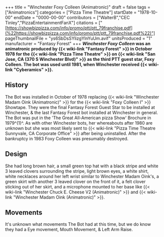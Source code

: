 +++
title = "Winchester Foxy Colleen (Animatronic)"
draft = false
tags = ["Animatronics"]
categories = ["Pizza Time Theatre"]
startDate = "1978-10-00"
endDate = "0000-00-00"
contributors = ["WalterB","CEC Tinley","PizzaEntertainmentFanX"]
citations = ["[https://showbizpizza.com/info/promo/ptt/ptt_79franchise.pdf](%22https://showbizpizza.com/info/promo/ptt/ptt_79franchise.pdf%22)"]
pageThumbnailFile = "ys6SbDsSYlizgYlnYuUm.avif"
unitsProduced = "1"
manufacturer = "Fantasy Forest"
+++
***Winchester Foxy Colleen* was an animatronic produced by {{< wiki-link "Fantasy Forest" >}} in October 1978 for the {{< wiki-link "Pizza Time Theatre" >}} on {{< wiki-link "San Jose, CA (370 S Winchester Blvd)" >}} as the third PTT guest star, Foxy Colleen. The bot was used until 1981, when Winchester received {{< wiki-link "Cyberamics" >}}.**

## History

The Bot was installed in October of 1978 replacing {{< wiki-link "Winchester Madam Oink (Animatronic)" >}} for the {{< wiki-link "Foxy Colleen I" >}} Showtape. They were the final Fantasy Forest Guest Star to be installed at Winchester, & the last Fantasy Forest bot installed at Winchester in general. The Bot was put in the 'The Great All-American pizza Show' Brochure in 1979^(1)^. As with other Winchester bots, her whereabouts after 1980 are unknown but she was most likely sent to {{< wiki-link "Pizza Time Theatre Sunnyvale, CA Corporate Office" >}} after being uninstalled. After the bankruptcy in 1983 Foxy Colleen was presumably destroyed.

## Design

She had long brown hair, a small green top hat with a black stripe and white 3 leaved clovers surrounding the stripe, light brown eyes, a white shirt, white necklaces around her left wrist similar to Winchester Madam Oink's, a green skirt with another 3 leaved clover on the front of it, a felt clover sticking out of her skirt, and a microphone mounted to her base like {{< wiki-link "Winchester Chuck E. Cheese V2 (Animatronic)" >}} and {{< wiki-link "Winchester Madam Oink (Animatronic)" >}}.

## Movements

It's unknown what movements The Bot had at this time, but we do know they had a Eye movement, Mouth Movement, & Left Arm Raise.
